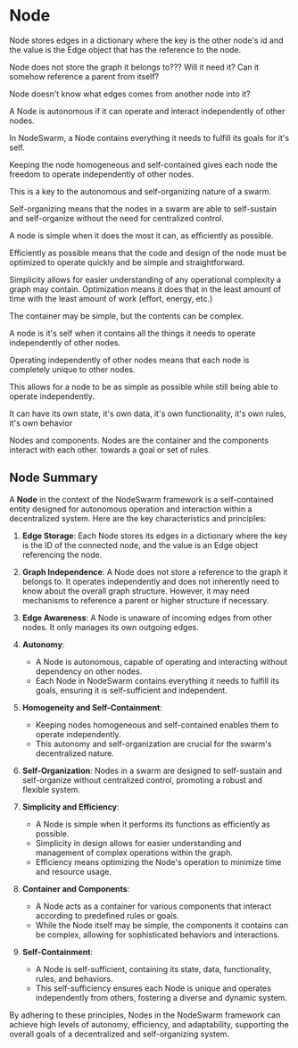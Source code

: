 # Node

Node stores edges in a dictionary where the key is the other node's id and the 
value is the Edge object that has the reference to the node.

Node does not store the graph it belongs to??? Will it need it? Can it somehow 
reference a parent from itself?

Node doesn't know what edges comes from another node into it?

A Node is autonomous if it can operate and interact independently of other nodes.

In NodeSwarm, a Node contains everything it needs to fulfill its goals for it's self.

Keeping the node homogeneous and self-contained gives each node the freedom to operate independently of other nodes.

This is a key to the autonomous and self-organizing nature of a swarm.

Self-organizing means that the nodes in a swarm are able to self-sustain and self-organize without the need for centralized control.

A node is simple when it does the most it can, as efficiently as possible.

Efficiently as possible means that the code and design of the node must be optimized to operate quickly and  be simple and straightforward.

Simplicity allows for easier understanding of any operational complexity a graph may contain.
Optimization means it does that in the least amount of time with the least amount of work (effort, energy, etc.)

The container may be simple, but the contents can be complex.

A node is it's self when it contains all the things it needs to operate independently
of other nodes.

Operating independently of other nodes means that each node is completely unique to other nodes.

This allows for a node to be as simple as possible while still being able to operate independently.

It can have its own state, it's own data, it's own functionality, it's own rules, it's own behavior

Nodes and components. Nodes are the container and the components interact with each other. towards a goal or set of rules.


## Node Summary

A **Node** in the context of the NodeSwarm framework is a self-contained entity designed for autonomous operation and interaction within a decentralized system. Here are the key characteristics and principles:

1. **Edge Storage**: Each Node stores its edges in a dictionary where the key is the ID of the connected node, and the value is an Edge object referencing the node.

2. **Graph Independence**: A Node does not store a reference to the graph it belongs to. It operates independently and does not inherently need to know about the overall graph structure. However, it may need mechanisms to reference a parent or higher structure if necessary.

3. **Edge Awareness**: A Node is unaware of incoming edges from other nodes. It only manages its own outgoing edges.

4. **Autonomy**: 
   - A Node is autonomous, capable of operating and interacting without dependency on other nodes.
   - Each Node in NodeSwarm contains everything it needs to fulfill its goals, ensuring it is self-sufficient and independent.

5. **Homogeneity and Self-Containment**: 
   - Keeping nodes homogeneous and self-contained enables them to operate independently.
   - This autonomy and self-organization are crucial for the swarm's decentralized nature.

6. **Self-Organization**: Nodes in a swarm are designed to self-sustain and self-organize without centralized control, promoting a robust and flexible system.

7. **Simplicity and Efficiency**:
   - A Node is simple when it performs its functions as efficiently as possible.
   - Simplicity in design allows for easier understanding and management of complex operations within the graph.
   - Efficiency means optimizing the Node's operation to minimize time and resource usage.

8. **Container and Components**:
   - A Node acts as a container for various components that interact according to predefined rules or goals.
   - While the Node itself may be simple, the components it contains can be complex, allowing for sophisticated behaviors and interactions.

9. **Self-Containment**:
   - A Node is self-sufficient, containing its state, data, functionality, rules, and behaviors.
   - This self-sufficiency ensures each Node is unique and operates independently from others, fostering a diverse and dynamic system.

By adhering to these principles, Nodes in the NodeSwarm framework can achieve high levels of autonomy, efficiency, and adaptability, supporting the overall goals of a decentralized and self-organizing system.